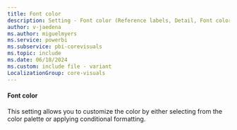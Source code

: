 ```yaml
---
title: Font color
description: Setting - Font color (Reference labels, Detail, Font color)
author: v-jaedena
ms.author: miguelmyers
ms.service: powerbi
ms.subservice: pbi-corevisuals
ms.topic: include
ms.date: 06/18/2024
ms.custom: include file - variant
LocalizationGroup: core-visuals
---
```

#### Font color

This setting allows you to customize the color by either selecting from the color palette or applying conditional formatting.
